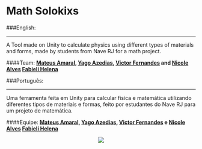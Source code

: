 # Math Solokixs

###English:
__________
A Tool made on Unity to calculate physics using different types of materials and forms, made by students from Nave RJ for a math project.

####Team:
**[Mateus Amaral](https://github.com/gitmateusamaral), [Yago Azedias](https://github.com/yagoazedias), [Victor Fernandes](https://github.com/zappknight) and [Nicole Alves](https://github.com/NicoleAlves) [Fabieli Helena](https://github.com/fabielihelena)**

###Português:
__________
Uma ferramenta feita em Unity para calcular fisíca e matemática utilizando diferentes tipos de materiais e formas, feito por estudantes do Nave RJ para um projeto de matemática.

####Equipe:
**[Mateus Amaral](https://github.com/gitmateusamaral), [Yago Azedias](https://github.com/yagoazedias), [Victor Fernandes](https://github.com/zappknight) e [Nicole Alves](https://github.com/NicoleAlves) [Fabieli Helena](https://github.com/fabielihelena)**

<p align="center">
  <img src="http://i.imgur.com/S7dFZjw.png/">
</p>


